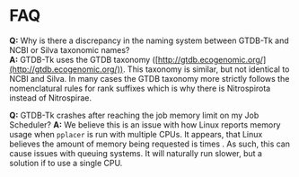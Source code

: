 # FAQ

**Q:** Why is there a discrepancy in the naming system between GTDB-Tk and NCBI or Silva taxonomic names?  
**A:** GTDB-Tk uses the GTDB taxonomy ([http://gtdb.ecogenomic.org/](http://gtdb.ecogenomic.org/)). 
This taxonomy is similar, but not identical to NCBI and Silva. 
In many cases the GTDB taxonomy more strictly follows the nomenclatural rules for rank suffixes which is why there is Nitrospirota instead of Nitrospirae.

**Q:** GTDB-Tk crashes after reaching the job memory limit on my Job Scheduler?
**A:** We believe this is an issue with how Linux reports memory usage when `pplacer` is run with multiple CPUs. 
It appears, that Linux believes the amount of memory being requested is times . As such, this can cause issues with queuing systems. It will naturally run slower, but a solution if to use a single CPU.
